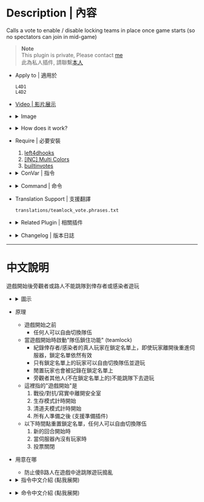 # Description | 內容
Calls a vote to enable / disable locking teams in place once game starts (so no spectators can join in mid-game)

> __Note__ <br/>
This plugin is private, Please contact [me](https://github.com/fbef0102/Game-Private_Plugin#私人插件列表-private-plugins-list)<br/>
此為私人插件, 請聯繫[本人](https://github.com/fbef0102/Game-Private_Plugin#私人插件列表-private-plugins-list)

* Apply to | 適用於
	```
	L4D1
	L4D2
	```

* [Video | 影片展示](https://youtu.be/B1oghdYb_gE)

* <details><summary>Image</summary>

	<br/>![teamlock_vote_1](image/teamlock_vote_1.jpg)
	<br/>![teamlock_vote_2](image/teamlock_vote_2.jpg)
	<br/>![teamlock_vote_3](image/teamlock_vote_3.jpg)
</details>

* <details><summary>How does it work?</summary>

	* Before game starts
		* Every can switch team
	* After game starts, server will "lock the team"
		* Record the infected/survivor players on the whitelisted. Whitelisted still work even if they leave and rejoin the server
		* Only the whitelisted players can switch team and play
		* All other players can not join the team
	* "Game starts" meaning
		* Survivors leave the saferoom
		* Survival starts
		* Scavenge starts
		* Everyone is ready (Support readyup plugin)
	* No other players will be able to join the survivor/infected team until ether:
		* Round end
		* Players vote to disable teamlock
		* Whitelisted players have all left the server
</details>

* Require | 必要安裝
	1. [left4dhooks](https://forums.alliedmods.net/showthread.php?t=321696)
	2. [[INC] Multi Colors](https://github.com/fbef0102/L4D1_2-Plugins/releases/tag/Multi-Colors)
	3. [builtinvotes](https://github.com/fbef0102/Game-Private_Plugin/releases/tag/builtinvotes)
	
* <details><summary>ConVar | 指令</summary>

	* cfg/sourcemod/teamlock_vote.cfg
		```php
		// 0=Plugin off, 1=Plugin on.
		teamlock_vote_enable "1"

		// Delay to start another a teamlock vote after vote ends.
		teamlock_vote_delay "60"

		// Numbers of real survivor and infected player required to start a teamlock vote.
		teamlock_vote_required "2"

		// If 1, players can not start teamlock vote after game starts (survivors leaving saferoom / survival or scavenge begins).
		teamlock_vote_game_block "1"

		// Enable teamlock by default?
		// 0=Disable, 1=Only when round is live
		teamlock_vote_default_value "1"

		// If 1, vote to disable teamlock directly instead of meny when use !teamlock cmd
		teamlock_vote_disable_no_menu "1"
		```
</details>

* <details><summary>Command | 命令</summary>
	
	* **Calls a vote to enable / disable locking teams**
		```php
		sm_teamlock
		```

	* **Check team lock list in console**
		```php
		sm_teamlock_list
		```
</details>

* Translation Support | 支援翻譯
	```
	translations/teamlock_vote.phrases.txt
	```

* <details><summary>Related Plugin | 相關插件</summary>

	1. [readyup](/L4D_插件/Server_伺服器/readyup): Ready Plugin
		* 所有玩家準備才能開始遊戲的插件
</details>

* <details><summary>Changelog | 版本日誌</summary>

	* v1.4 (2024-9-23)
		* Update Translation
		* Add cmd
		* Update cvars

	* v1.3 (2024-9-21)
		* Support Translation
		* Add menu
		* Add continuous lock

	* v1.2 (2023-5-23)
		* Support readyup

	* v1.1 (2023-2-16)
		* Support L4D1

	* v1.0 (2022-11-27)
		* Initial Release
</details>

- - - -
# 中文說明
遊戲開始後旁觀者或路人不能跳隊到倖存者或感染者遊玩

* <details><summary>圖示</summary>

	<br/>![zho/teamlock_vote_1](image/zho/teamlock_vote_1.jpg)
	<br/>![zho/teamlock_vote_2](image/zho/teamlock_vote_2.jpg)
	<br/>![zho/teamlock_vote_3](image/zho/teamlock_vote_3.jpg)
</details>

* 原理
	* 遊戲開始之前
		* 任何人可以自由切換隊伍
	* 當遊戲開始時啟動"隊伍鎖住功能" (teamlock)
		* 紀錄倖存者/感染者的真人玩家在鎖定名單上，即使玩家離開後重進伺服器，鎖定名單依然有效
		* 只有鎖定名單上的玩家可以自由切換隊伍並遊玩
		* 閒置玩家也會被記錄在鎖定名單上
		* 旁觀者其他人(不在鎖定名單上的)不能跳隊下去遊玩
	* 這裡指的"遊戲開始"是
		1. 戰役/對抗/寫實中離開安全室
		2. 生存模式計時開始
		3. 清道夫模式計時開始
		4. 所有人準備之後 (支援準備插件)
	* 以下時間點重置鎖定名單，任何人可以自由切換隊伍
		1. 新的回合開始時
		2. 當伺服器內沒有玩家時
		3. 投票關閉

* 用意在哪
	* 防止傻B路人在遊戲中途跳隊遊玩搗亂

* <details><summary>指令中文介紹 (點我展開)</summary>

	* cfg/sourcemod/teamlock_vote.cfg
		```php
		// 0=關閉插件, 1=啟動插件
		teamlock_vote_enable "1"

		// 60秒後才能再發起 "隊伍鎖住功能" 投票
		teamlock_vote_delay "60"

		// 發起 "隊伍鎖住功能" 投票需要的真人玩家數量，位於特感隊伍與倖存者隊伍
		teamlock_vote_required "2"

		// 為1時，遊戲開始後不能發起 "隊伍鎖住功能" 投票
		// 遊戲開始是指 1. 玩家離開安全室 2. 生存模式計時開始 3. 清道夫模式計時開始 4. 所有人準備之後 (支援準備插件)
		teamlock_vote_game_block "1"

		// 伺服器啟動時，預設的 "隊伍鎖住功能"
		// 0=關閉, 1=遊戲開始才鎖定 (Only when round is live)
		teamlock_vote_default_value "1"

		// 為1時，隊伍鎖住啟動後再次輸入!teamlock會直接發起關閉的投票 不用顯示選單
		teamlock_vote_disable_no_menu "1"
		```
</details>

* <details><summary>命令中文介紹 (點我展開)</summary>
	
	* **發起 "隊伍鎖住功能" 投票**
		```php
		sm_teamlock
		```

	* **控制台查看 "隊伍鎖定名單"**
		```php
		sm_teamlock_list
		```
</details>
